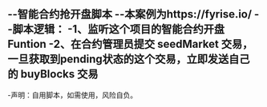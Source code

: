--智能合约抢开盘脚本
--本案例为https://fyrise.io/ 
--脚本逻辑：
-1、监听这个项目的智能合约开盘Funtion
-2、在合约管理员提交 seedMarket 交易，一旦获取到pending状态的这个交易，立即发送自己的 buyBlocks 交易
-
-声明：自用脚本，如需使用，风险自负。
